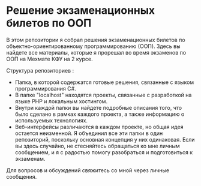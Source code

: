 # Решение экзаменационных билетов по ООП
В этом репозитории я собрал решения экзаменационных билетов по объектно-ориентированному программированию (ООП). Здесь вы найдете все материалы, которые я прорешал во время экзаменов по ООП на Мехмате КФУ на 2 курсе.

Структура репозиториев :

* Папка, в которой содержатся готовые решения, связанные с языком программирования C#.
* В папке "localhost" находятся проекты, связанные с разработкой на языке PHP и локальным хостингом.
* Внутри каждой папки вы найдете подробные описания того, что было сделано в рамках каждого проекта, а также информацию о используемых технологиях.
* Веб-интерфейсы различаются в каждом проекте, но общая идея остается неизменной.
Я объединил все эти папки в один репозиторий, поскольку основная концепция у них одинаковая. Если вы здесь случайно, не стесняйтесь обращаться ко мне личным сообщением, и я с радостью помогу разобраться и подготовиться к экзаменам.

Для вопросов и обсуждений свяжитесь со мной через личные сообщения.
